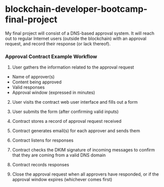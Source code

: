 # blockchain-developer-bootcamp-final-project

My final project will consist of a DNS-based approval system. It will reach out to regular Internet users (outside the blockchain) with an approval request, and record their response (or lack thereof).

### Approval Contract Example Workflow
1. User gathers the information related to the approval request
  - Name of approver(s)
  - Content being approved
  - Valid responses
  - Approval window (expressed in minutes)

2. User visits the contract web user interface and fills out a form

3. User submits the form (after confirming valid inputs)

4. Contract stores a record of approval request received

5. Contract generates email(s) for each approver and sends them

6. Contract listens for responses

7. Contract checks the DKIM signature of incoming messages to confirm that they are coming from a valid DNS domain

8. Contract records responses

9. Close the approval request when all approvers have responded, or if the approval window expires (whichever comes first)